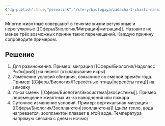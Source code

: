 ```yaml
---
{"dg-publish":true,"permalink":"/sfery/biologiya/zadacha-2-chasti-na-migraczii-zhivotnyh/","tags":["Экология"]}
---
```


Многие животные совершают в течение жизни регулярные и нерегулярные [[Сферы/Биология/Миграции\|миграции]]. Назовите не менее трёх возможных причин таких перемещений. Каждую причину сопроводите примером.
## Решение 
1. Для размножения. Пример: миграция [[Сферы/Биология/Надкласс Рыбы\|рыб]] на нерест (откладывание икры)
2. Изменение условий обитания, связанное со сменой времён года. Пример: [[Сферы/Биология/Перелётные птицы\|перелёты птиц]] на зимовку
3. Из-за смены [[Сферы/Биология/Экосистема\|экосистемы]]. Пример: перемещение животных из-за наводнения или пожара 
4. Суточное изменение условий. Пример: вертикальная миграция [[Сферы/Биология/Зоопланктон\|зоопланктона]] (днём тепло, вода нагревается, зоопланктон плавает в этой воде. Температура напрямую связана с днём и ночью)